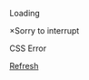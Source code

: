 Loading

×Sorry to interrupt

CSS Error

[Refresh](https://help.flightcentre.com.au/s/article/booking-terms-conditions-au?)